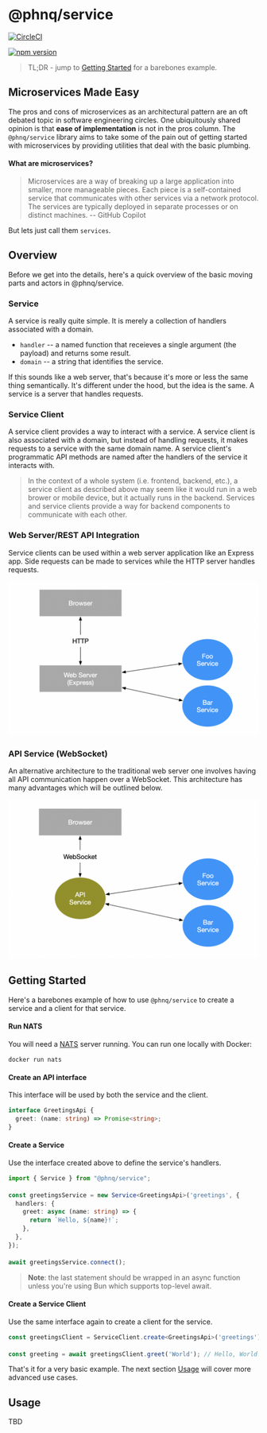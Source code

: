 # @phnq/service

[![CircleCI](https://circleci.com/gh/pgostovic/message.svg?style=svg)](https://circleci.com/gh/pgostovic/service)

[![npm version](https://badge.fury.io/js/%40phnq%2Fservice.svg)](https://badge.fury.io/js/%40phnq%2Fservice)

> TL;DR - jump to [Getting Started](#getting-started) for a barebones example.

## Microservices Made Easy

The pros and cons of microservices as an architectural pattern are an oft debated topic in software engineering circles. One ubiquitously shared opinion is that **ease of implementation** is not in the pros column. The `@phnq/service` library aims to take some of the pain out of getting started with microservices by providing  utilities that deal with the basic plumbing.

#### What are microservices?
> Microservices are a way of breaking up a large application into smaller, more manageable pieces. Each piece is a self-contained service that communicates with other services via a network protocol. The services are typically deployed in separate processes or on distinct machines.
-- GitHub Copilot

But lets just call them `services`.

## Overview
Before we get into the details, here's a quick overview of the basic moving parts and actors in @phnq/service.

### Service

A service is really quite simple. It is merely a collection of handlers associated with a domain.
- `handler` -- a named function that receieves a single argument (the payload) and returns some result.
- `domain` -- a string that identifies the service.

If this sounds like a web server, that's because it's more or less the same thing semantically. It's different under the hood, but the idea is the same. A service is a server that handles requests.

### Service Client

A service client provides a way to interact with a service. A service client is also associated with a domain, but instead of handling requests, it makes requests to a service with the same domain name. A service client's programmatic API methods are named after the handlers of the service it interacts with.

> In the context of a whole system (i.e. frontend, backend, etc.), a service client as described above may seem like it would run in a web brower or mobile device, but it actually runs in the backend. Services and service clients provide a way for backend components to communicate with each other.

### Web Server/REST API Integration

Service clients can be used within a web server application like an Express app. Side requests can be made to services while the HTTP server handles requests.

![Alt text](images/rest.png)

### API Service (WebSocket)

An alternative architecture to the traditional web server one involves having all API communication happen over a WebSocket. This architecture has many advantages which will be outlined below.

![Alt text](images/ws.png)


## Getting Started

Here's a barebones example of how to use `@phnq/service` to create a service and a client for that service.

#### Run NATS
You will need a [NATS](https://nats.io/) server running. You can run one locally with Docker:
```
docker run nats
```

#### Create an API interface

This interface will be used by both the service and the client.

```ts
interface GreetingsApi {
  greet: (name: string) => Promise<string>;
}
```

#### Create a Service

Use the interface created above to define the service's handlers.

```ts
import { Service } from "@phnq/service";

const greetingsService = new Service<GreetingsApi>('greetings', {
  handlers: {
    greet: async (name: string) => {
      return `Hello, ${name}!`;
    },
  },
});

await greetingsService.connect();
```
> **Note**: the last statement should be wrapped in an async function unless you're using Bun which supports top-level await.

#### Create a Service Client

Use the same interface again to create a client for the service.

```ts
const greetingsClient = ServiceClient.create<GreetingsApi>('greetings');

const greeting = await greetingsClient.greet('World'); // Hello, World!
```

That's it for a very basic example. The next section [Usage](#usage) will cover more advanced use cases.

## Usage
TBD




<!-- The `@phnq/service` library encourages an application to be broken into domain-specific services with no programmatic
interdependencies. What constitues a "domain" is arbitrary, but it is conventionally a group of related handlers, each of
which receives arguments and returns a result. Since these services are programmatically independent, they may be deployed
in separate processes or on distinct machines.

The services within an application are effectively peers, with no inherent limitations in terms of intercommunication. Imposing
encapsulation-oriented communication restrictions is not the purview of this library. Rather, communication is possble between
any two services. 
 -->
